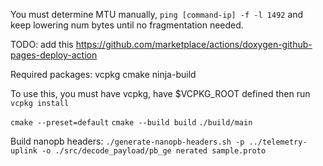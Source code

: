 You must determine MTU manually, `ping [command-ip] -f -l 1492` and keep lowering num bytes until no fragmentation needed.

TODO: add this https://github.com/marketplace/actions/doxygen-github-pages-deploy-action


Required packages:
vcpkg
cmake
ninja-build

To use this, you must have vcpkg, have $VCPKG_ROOT defined then run `vcpkg install`

`cmake --preset=default`
`cmake --build build`
`./build/main`

Build nanopb headers:
`./generate-nanopb-headers.sh -p ../telemetry-uplink -o ./src/decode_payload/pb_ge
nerated sample.proto`